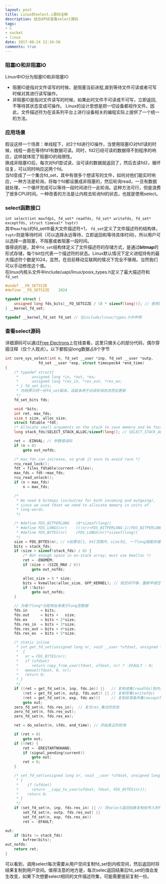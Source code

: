 ```yaml
---
layout: post
title: Linux的select.c源码注释
description: 结合APUE查看select源码
tags:
- C
- socket
- linux
date: 2017-08-24 12:34:56
comments: true
---
```




###  阻塞IO和非阻塞IO
Linux中IO分为阻塞IO和非阻塞IO  
* 阻塞IO是指对文件读写的时候，是阻塞当前进程,直到等待文件可读或者可写时候对其进行读写操作。
* 非阻塞IO是指对文件读写的时候，如果此时文件不可读或不可写，立即返回,不等待其状态变成可操作。
Linux的设计思想是把一切设备都视作文件。因此，文件描述符为在该系列平台上进行设备相关的编程实际上提供了一个统一的方法。  

### 应用场景
假设这样一个场景：单线程下，对2个fd进行IO操作，当使用阻塞IO对fd1读的时候，线程一直在等待fd1有数据可读。同时，fd2已经可读的数据得不到程序的响应，这样就体现了阻塞IO的局限性。  
换成非阻塞IO后，每次对fd1尝试读，没可读的数据就返回了，然后去读fd2，循环往复，可以同时响应这两个fd。  
当fd变成了一个集合fd_set，其中有很多个想读写的文件，如何对他们能实时响应，一种方法是轮询，将每个fd都设置成非阻塞的，然后轮询read，一旦有数据就处理，一个循环完成可以等待一段时间进行一此轮询。这种方法可行，但是浪费了很多CPU时间。一种改善的方法是让内核去轮询fd的状态，也就是使用select。

### select函数接口
`int select(int maxfdp1, fd_set* readfds, fd_set* writefds, fd_set* exceptfds, struct timeval* tvptr)`  
其中`maxfdp1`的fd_set中最大文件描述符+1， `fd_set`定义了文件描述符的结构体， `tvptr`则是等待时间（可以选择永远等待，立即返回和等待具体时间)，所以用户可以选择一直阻塞，不阻塞或者阻塞一段时间。  
值得说的是，其中`fd_set`结构体定义了文件描述符的存储方式，是通过**bitmap**的形式存储，每个bit位代表一个描述符的状态。Linux默认情况下定义进程持有的最大描述符个数是1024，显然，在目前移动互联网的情况下完全不够用。当然我们可以手动修改这个值。  
在linux内核头文件中include/uapi/linux/posix_types.h定义了最大描述符和`fd_set`   
```c
#undef __FD_SETSIZE
#define __FD_SETSIZE	1024

typedef struct {
	unsigned long fds_bits[__FD_SETSIZE / (8 * sizeof(long))]; // 使用long(假设是8字节大小)来保存fd，共需要1024 / (8 * 8)个long型数据。
} __kernel_fd_set;

typedef __kernel_fd_set fd_set // 在include/linux/types.h中声明
```

### 查看select源码
详细源码可以通过[Free Electrons](http://elixir.free-electrons.com/linux/latest/source/fs/select.c)上在线查看，这里只摘关心的部分代码，偶尔穿插注释（仅个人观点）。以下都假设long数据占8个字节
```c
int core_sys_select(int n, fd_set __user *inp, fd_set __user *outp,
			   fd_set __user *exp, struct timespec64 *end_time)
{
    /* typedef struct{
     *      unsigned long *in, *out, *ex;
     *      unsigned long *res_in, *res_out, *res_ex;
     * } fd_set_bits;
     * 内核拷贝的一份fd_set副本，该副本用于后续轮询状态然后更新
     */
	fd_set_bits fds;

	void *bits;
	int ret, max_fds;
	size_t size, alloc_size;
	struct fdtable *fdt;
	/* Allocate small arguments on the stack to save memory and be faster */
	long stack_fds[SELECT_STACK_ALLOC/sizeof(long)]; // SELECT_STACK_ALLOC 默认栈大小 = 256Byte, 256 / 8 = 32 个long型数据，最大可保存32 * 24 = 2048个文件描述符

	ret = -EINVAL; // 参数错误码
	if (n < 0)
		goto out_nofds;

	/* max_fds can increase, so grab it once to avoid race */
	rcu_read_lock();
	fdt = files_fdtable(current->files);
	max_fds = fdt->max_fds;
	rcu_read_unlock();
	if (n > max_fds)
		n = max_fds;

	/*
	 * We need 6 bitmaps (in/out/ex for both incoming and outgoing),
	 * since we used fdset we need to allocate memory in units of
	 * long-words.
	 */

    /* #define FDS_BITPERLONG	(8*sizeof(long))
     * #define FDS_LONGS(nr)	(((nr)+FDS_BITPERLONG-1)/FDS_BITPERLONG)
     * #define FDS_BYTES(nr)	(FDS_LONGS(nr)*sizeof(long))
     */
	size = FDS_BYTES(n); // n如果在[1, 64]范围内，size为1, 一个long就能存储64个fd标志
	bits = stack_fds;
	if (size > sizeof(stack_fds) / 6) {
		/* Not enough space in on-stack array; must use kmalloc */
		ret = -ENOMEM;
		if (size > (SIZE_MAX / 6))
			goto out_nofds;

		alloc_size = 6 * size;
		bits = kvmalloc(alloc_size, GFP_KERNEL); // 栈空间不够，重新申请空间
		if (!bits)
			goto out_nofds;
	}

    // 为每个long*分配地址来表示long型数据
	fds.in      = bits;
	fds.out     = bits +   size;
	fds.ex      = bits + 2*size;
	fds.res_in  = bits + 3*size;
	fds.res_out = bits + 4*size;
	fds.res_ex  = bits + 5*size;

    /* static inline
     * int get_fd_set(unsigned long nr, void __user *ufdset, unsigned long *fdset)
     * 	{
     *   nr = FDS_BYTES(nr);
     *   if (ufdset)
     *      return copy_from_user(fdset, ufdset, nr) ? -EFAULT : 0;
     *   memset(fdset, 0, nr);
     *   return 0;
     * }
     */
	if ((ret = get_fd_set(n, inp, fds.in)) ||   // 复制读集(readfds)到内核栈空间
	    (ret = get_fd_set(n, outp, fds.out)) || // 复制写集(writefds)
	    (ret = get_fd_set(n, exp, fds.ex)))     // 复制异常条件集(exceptfds)
		goto out;
	zero_fd_set(n, fds.res_in);  // 复位res_集合的状态
	zero_fd_set(n, fds.res_out);
	zero_fd_set(n, fds.res_ex);

	ret = do_select(n, &fds, end_time); // 开始真正的轮询

	if (ret < 0)
		goto out;
	if (!ret) {
		ret = -ERESTARTNOHAND;
		if (signal_pending(current))
			goto out;
		ret = 0;
	}

    /* set_fd_set(unsigned long nr, void __user *ufdset, unsigned long *fdset)
     * {
     *    if (ufdset)
     *      return __copy_to_user(ufdset, fdset, FDS_BYTES(nr));
     *    return 0;
     * }
     */
	if (set_fd_set(n, inp, fds.res_in) || // 将select返回结果复制给传入的fd_set;
	    set_fd_set(n, outp, fds.res_out) ||
	    set_fd_set(n, exp, fds.res_ex))
		ret = -EFAULT;

out:
	if (bits != stack_fds)
		kvfree(bits);
out_nofds:
	return ret;
}

```
可以看到，调用select每次需要从用户空间复制fd_set到内核空间，然后返回时将结果复制到用户空间。值得注意的地方是，每次selec返回结果后fd_set的值会发生改变，如果下次想要select相同的文件描述符集，可能需要提前复制一份。
